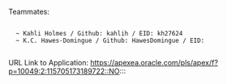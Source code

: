 Teammates: 
~~~~~~~~~~

  ~ Kahli Holmes / Github: kahlih / EID: kh27624
  ~ K.C. Hawes-Domingue / Github: HawesDomingue / EID:
  
~~~~~~~~~~~~~~~~~~~~~~~~~~~~~~~~~~~~~~~~~~~~~~~~~~~~~~  

URL Link to Application: https://apexea.oracle.com/pls/apex/f?p=10049:2:115705173189722::NO:::

